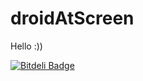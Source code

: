 droidAtScreen
=============
Hello :))


[![Bitdeli Badge](https://d2weczhvl823v0.cloudfront.net/time-machine/droidatscreen/trend.png)](https://bitdeli.com/free "Bitdeli Badge")

